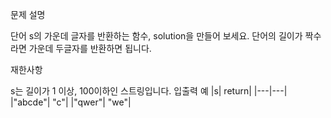 문제 설명

단어 s의 가운데 글자를 반환하는 함수, solution을 만들어 보세요. 단어의 길이가 짝수라면 가운데 두글자를 반환하면 됩니다.

재한사항

s는 길이가 1 이상, 100이하인 스트링입니다.
입출력 예
|s|	return|
|---|---|
|"abcde"|	"c"|
|"qwer"|	"we"|